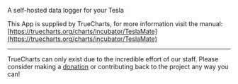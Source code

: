 A self-hosted data logger for your Tesla

This App is supplied by TrueCharts, for more information visit the manual: [https://truecharts.org/charts/incubator/TeslaMate](https://truecharts.org/charts/incubator/TeslaMate)

---

TrueCharts can only exist due to the incredible effort of our staff.
Please consider making a [donation](https://truecharts.org/sponsor) or contributing back to the project any way you can!
